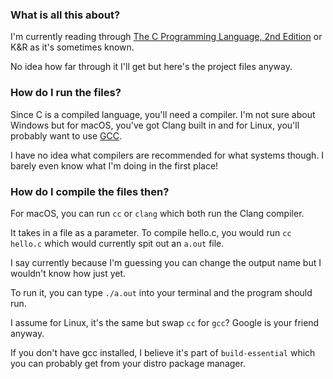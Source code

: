 ### What is all this about?

I'm currently reading through [The C Programming Language, 2nd Edition](https://en.wikipedia.org/wiki/The_C_Programming_Language) or K&R as it's sometimes known.

No idea how far through it I'll get but here's the project files anyway.

### How do I run the files?

Since C is a compiled language, you'll need a compiler. I'm not sure about Windows but for macOS, you've got Clang built in and for Linux, you'll probably want to use [GCC](https://gcc.gnu.org/).

I have no idea what compilers are recommended for what systems though. I barely even know what I'm doing in the first place!

### How do I compile the files then?

For macOS, you can run `cc` or `clang` which both run the Clang compiler.

It takes in a file as a parameter. To compile hello.c, you would run `cc hello.c` which would currently spit out an `a.out` file.

I say currently because I'm guessing you can change the output name but I wouldn't know how just yet.

To run it, you can type `./a.out` into your terminal and the program should run.

I assume for Linux, it's the same but swap `cc` for `gcc`? Google is your friend anyway.

If you don't have gcc installed, I believe it's part of `build-essential` which you can probably get from your distro package manager.
